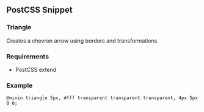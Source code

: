 ## PostCSS Snippet

### Triangle

Creates a chevron arrow using borders and transformations

### Requirements

* PostCSS extend

### Example

```
@mixin triangle 5px, #fff transparent transparent transparent, 4px 5px 0 0;
```
